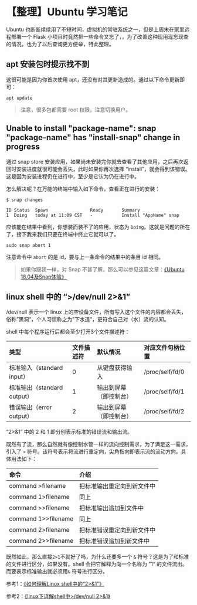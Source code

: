 # 【整理】Ubuntu 学习笔记

Ubuntu 也断断续续用了不短时间，虚拟机的常驻系统之一，但是上周末在家里远程部署一个 Flask 小项目时竟然把一些命令又忘了，，为了改善这种现用现忘现查的情况，也为了以后查询更方便😁，特此整理。

## apt 安装包时提示找不到

这很可能是因为你首次使用 apt，还没有对其更新造成的。通过以下命令更新即可：

```shell
apt update
```

> 注意，很多包都需要 root 权限，注意切换用户。


## Unable to install "package-name": snap "package-name" has "install-snap" change in progress
通过 snap store 安装应用，如果尚未安装完你就去查看了其他应用，之后再次返回时安装进度就很可能会丢失，此时如果你再次选择 “install”，就会得到该错误。这是因为安装进程仍在进行中，至少是它认为仍在进行中。

怎么解决呢？在万能的终端中输入如下命令，查看正在进行的安装：

```shell
$ snap changes

ID Status  Spawn                Ready       Summary
1  Doing   today at 11:09 CST   -           Install "AppName" snap
```

应该能在结果中看到，你想装而装不了的应用，状态为 `Doing`。这就是问题的所在了，接下我来我们只要在终端中终止它就可以了。

```shell
sudo snap abort 1
```

注意命令中 `abort` 的是 id，要与上一条命令的结果中的条目 id 相同。

> 如果你跟我一样，对 Snap 不甚了解，那么可以参见这篇文章：[《Ubuntu 18.04及Snap体验》](https://www.linuxidc.com/Linux/2018-06/152993.htm)


## linux shell 中的 “>/dev/null 2>&1”

/dev/null 表示一个 linux 上的空设备文件，所有写入这个文件的内容都会丢失，俗称”黑洞“，个人习惯称之为”下水道“，更符合自己对（水）流的认知。

shell 中每个程序运行后都会至少打开3个文件描述符：

|类型|文件描述符|默认情况|对应文件句柄位置|
|:--|:--|:--|:--|
|标准输入（standard input）|0|从键盘获得输入|/proc/self/fd/0|
|标准输出（standard output）|	1|	输出到屏幕（即控制台）|	/proc/self/fd/1|
|错误输出（error output）|2|输出到屏幕（即控制台）|/proc/self/fd/2|
 

“2>&1” 中的 2 和 1 即分别表示标准的错误流和输出流。

既然有了流，那么自然就有像控制水管一样的流向控制需求，为了满足这一需求，引入了 `>` 符号。该符号表示将流进行重定向，尖角指向即表示流的流动方向。具体用法如下：

|命令|介绍|
|:--|:--|
|command >filename|把标准输出重定向到新文件中|
|command 1>filename|同上|
|command >>filename|把标准输出追加到文件中|
|command 1>>filename|同上|
|command 2>filename|把标准错误重定向到新文件中|
|command 2>>filename|把标准错误追加到新文件中|

既然如此，那么直接`2>1`不就好了吗，为什么还要多一个 `&` 符号？这是为了和标准的文件进行区分，如果没有，shell 会把它解释为向一个名称为 ”1“ 的文件流出。而要表示标准输出就必须用`&` 符号进行区分。

参考1：[《如何理解Linux shell中的“2>&1”》](https://zhuanlan.zhihu.com/p/47765176)

参考2：[《linux下详解shell中>/dev/null 2>&1》](https://www.cnblogs.com/ultranms/p/9353157.html)